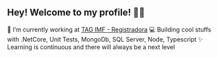 ## Hey! Welcome to my profile! 👋🥰

🚀 I’m currently working at [TAG IMF - Registradora](https://taginfraestrutura.com.br/) 
💻 Building cool stuffs with .NetCore, Unit Tests, MongoDb, SQL Server, Node, Typescript
✨ Learning is continuous and there will always be a next level
